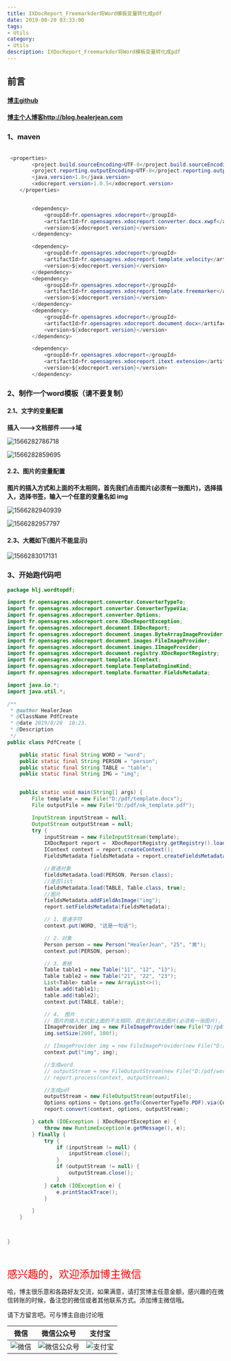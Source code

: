 ```yaml
---
title: IXDocReport_Freemarkder将Word模板变量转化成pdf
date: 2019-08-20 03:33:00
tags: 
- Utils
category: 
- Utils
description: IXDocReport_Freemarkder将Word模板变量转化成pdf
---
```


<!-- 

https://raw.githubusercontent.com/HealerJean/HealerJean.github.io/master/blogImages/
　　首行缩进

<font  clalss="healerColor" color="red" size="5" >     </font>

<font  clalss="healerSize"  size="5" >     </font>
-->




## 前言

#### [博主github](https://github.com/HealerJean)
#### [博主个人博客http://blog.healerjean.com](http://HealerJean.github.io)    





### 1、maven

```java
       
 <properties>
        <project.build.sourceEncoding>UTF-8</project.build.sourceEncoding>
        <project.reporting.outputEncoding>UTF-8</project.reporting.outputEncoding>
        <java.version>1.8</java.version>
        <xdocreport.version>1.0.5</xdocreport.version>
    </properties>


		<dependency>
            <groupId>fr.opensagres.xdocreport</groupId>
            <artifactId>fr.opensagres.xdocreport.converter.docx.xwpf</artifactId>
            <version>${xdocreport.version}</version>
        </dependency>

        <dependency>
            <groupId>fr.opensagres.xdocreport</groupId>
            <artifactId>fr.opensagres.xdocreport.template.velocity</artifactId>
            <version>${xdocreport.version}</version>
        </dependency>
        <dependency>
            <groupId>fr.opensagres.xdocreport</groupId>
            <artifactId>fr.opensagres.xdocreport.template.freemarker</artifactId>
            <version>${xdocreport.version}</version>
        </dependency>
        <dependency>
            <groupId>fr.opensagres.xdocreport</groupId>
            <artifactId>fr.opensagres.xdocreport.document.docx</artifactId>
            <version>${xdocreport.version}</version>
        </dependency>

        <dependency>
            <groupId>fr.opensagres.xdocreport</groupId>
            <artifactId>fr.opensagres.xdocreport.itext.extension</artifactId>
            <version>${xdocreport.version}</version>
        </dependency>
```





### 2、制作一个word模板（请不要复制）



#### 2.1、文字的变量配置



**插入--->文档部件--->域** 

![1566282786718](https://raw.githubusercontent.com/HealerJean/HealerJean.github.io/master/blogImages/1566282786718.png)





![1566282859695](https://raw.githubusercontent.com/HealerJean/HealerJean.github.io/master/blogImages/1566282859695.png)




#### 2.2、图片的变量配置

**图片的插入方式和上面的不太相同，首先我们点击图片(必须有一张图片)，选择插入，选择书签，输入一个任意的变量名如 img**



![1566282940939](https://raw.githubusercontent.com/HealerJean/HealerJean.github.io/master/blogImages/1566282940939.png)

![1566282957797](https://raw.githubusercontent.com/HealerJean/HealerJean.github.io/master/blogImages/1566282957797.png)





#### 2.3、大概如下(图片不能显示)



![1566283017131](https://raw.githubusercontent.com/HealerJean/HealerJean.github.io/master/blogImages/1566283017131.png)



### 3、开始跑代码吧



```java
package hlj.wordtopdf;

import fr.opensagres.xdocreport.converter.ConverterTypeTo;
import fr.opensagres.xdocreport.converter.ConverterTypeVia;
import fr.opensagres.xdocreport.converter.Options;
import fr.opensagres.xdocreport.core.XDocReportException;
import fr.opensagres.xdocreport.document.IXDocReport;
import fr.opensagres.xdocreport.document.images.ByteArrayImageProvider;
import fr.opensagres.xdocreport.document.images.FileImageProvider;
import fr.opensagres.xdocreport.document.images.IImageProvider;
import fr.opensagres.xdocreport.document.registry.XDocReportRegistry;
import fr.opensagres.xdocreport.template.IContext;
import fr.opensagres.xdocreport.template.TemplateEngineKind;
import fr.opensagres.xdocreport.template.formatter.FieldsMetadata;

import java.io.*;
import java.util.*;

/**
 * @author HealerJean
 * @ClassName PdfCreate
 * @date 2019/8/20  10:23.
 * @Description
 */
public class PdfCreate {

    public static final String WORD = "word";
    public static final String PERSON = "person";
    public static final String TABLE = "table";
    public static final String IMG = "img";


    public static void main(String[] args) {
        File template = new File("D:/pdf/template.docx");
        File outputFile = new File("D:/pdf/ok_template.pdf");

        InputStream inputStream = null;
        OutputStream outputStream = null;
        try {
            inputStream = new FileInputStream(template);
            IXDocReport report =  XDocReportRegistry.getRegistry().loadReport(inputStream, TemplateEngineKind.Freemarker);
            IContext context = report.createContext();
            FieldsMetadata fieldsMetadata = report.createFieldsMetadata();

            //普通对象
            fieldsMetadata.load(PERSON, Person.class);
            //是否list
            fieldsMetadata.load(TABLE, Table.class, true);
            //图片
            fieldsMetadata.addFieldAsImage("img");
            report.setFieldsMetadata(fieldsMetadata);

            // 1、普通字符
            context.put(WORD, "这是一句话");

            // 2、对象
            Person person = new Person("HealerJean", "25", "男");
            context.put(PERSON, person);

            // 3、表格
            Table table1 = new Table("11", "12", "13");
            Table table2 = new Table("21", "22", "23");
            List<Table> table = new ArrayList<>();
            table.add(table1);
            table.add(table2);
            context.put(TABLE, table);

            // 4、 图片
            // 图片的插入方式和上面的不太相同，首先我们点击图片(必须有一张图片)，选择插入，选择书签，输入一个任意的变量名如 img
            IImageProvider img = new FileImageProvider(new File("D:/pdf/img.png"), true);
            img.setSize(200f, 100f);

            // IImageProvider img = new FileImageProvider(new File("D:/pdf/img.png"));
            context.put("img", img);

            //生成word
            // outputStream = new FileOutputStream(new File("D:/pdf/word.docx"));
            // report.process(context, outputStream);

            //生成pdf
            outputStream = new FileOutputStream(outputFile);
            Options options = Options.getTo(ConverterTypeTo.PDF).via(ConverterTypeVia.XWPF);
            report.convert(context, options, outputStream);

        } catch (IOException | XDocReportException e) {
            throw new RuntimeException(e.getMessage(), e);
        } finally {
            try {
                if (inputStream != null) {
                    inputStream.close();
                }
                if (outputStream != null) {
                    outputStream.close();
                }
            } catch (IOException e) {
                e.printStackTrace();
            }

        }
    }



}

```










<br/>
<br/>

<font  color="red" size="5" >     
感兴趣的，欢迎添加博主微信
 </font>

<br/>



哈，博主很乐意和各路好友交流，如果满意，请打赏博主任意金额，感兴趣的在微信转账的时候，备注您的微信或者其他联系方式。添加博主微信哦。    

请下方留言吧。可与博主自由讨论哦

|微信 | 微信公众号|支付宝|
|:-------:|:-------:|:------:|
| ![微信](https://raw.githubusercontent.com/HealerJean/HealerJean.github.io/master/assets/img/tctip/weixin.jpg)|![微信公众号](https://raw.githubusercontent.com/HealerJean/HealerJean.github.io/master/assets/img/my/qrcode_for_gh_a23c07a2da9e_258.jpg)|![支付宝](https://raw.githubusercontent.com/HealerJean/HealerJean.github.io/master/assets/img/tctip/alpay.jpg) |



<!-- Gitalk 评论 start  -->

<link rel="stylesheet" href="https://unpkg.com/gitalk/dist/gitalk.css">
<script src="https://unpkg.com/gitalk@latest/dist/gitalk.min.js"></script> 
<div id="gitalk-container"></div>    
 <script type="text/javascript">
    var gitalk = new Gitalk({
		clientID: `1d164cd85549874d0e3a`,
		clientSecret: `527c3d223d1e6608953e835b547061037d140355`,
		repo: `HealerJean.github.io`,
		owner: 'HealerJean',
		admin: ['HealerJean'],
		id: 'atQnFwyg37HMjLOh',
    });
    gitalk.render('gitalk-container');
</script> 


<!-- Gitalk end -->

